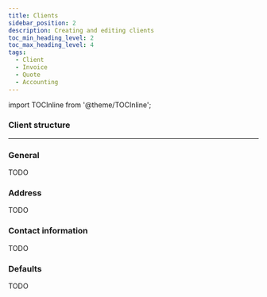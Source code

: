 ```yaml
---
title: Clients
sidebar_position: 2
description: Creating and editing clients
toc_min_heading_level: 2
toc_max_heading_level: 4
tags:
  - Client
  - Invoice
  - Quote
  - Accounting
---
```


import TOCInline from '@theme/TOCInline';

### Client structure

<TOCInline toc={toc} />

---

### General

TODO

### Address

TODO

### Contact information

TODO

### Defaults

TODO
